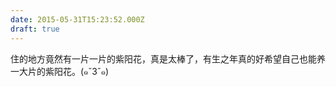 ```yaml
---
date: 2015-05-31T15:23:52.000Z
draft: true
---
```

住的地方竟然有一片一片的紫阳花，真是太棒了，有生之年真的好希望自己也能养一大片的紫阳花。(๑ˇ3ˇ๑)